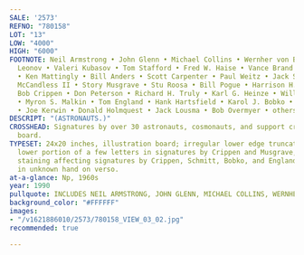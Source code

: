 ```yaml
---
SALE: '2573'
REFNO: "780158"
LOT: "13"
LOW: "4000"
HIGH: "6000"
FOOTNOTE: Neil Armstrong • John Glenn • Michael Collins • Wernher von Braun • Alexei
  Leonov • Valeri Kubasov • Tom Stafford • Fred W. Haise • Vance Brand • Deke Slayton
  • Ken Mattingly • Bill Anders • Scott Carpenter • Paul Weitz • Jack Swigert • Bruce
  McCandless II • Story Musgrave • Stu Roosa • Bill Pogue • Harrison H. Schmitt •
  Bob Crippen • Don Peterson • Richard H. Truly • Karl G. Heinze • William Thornton
  • Myron S. Malkin • Tom England • Hank Hartsfield • Karol J. Bobko • Robert Parker
  • Joe Kerwin • Donald Holmquest • Jack Lousma • Bob Overmyer • others.
DESCRIPT: "(ASTRONAUTS.)"
CROSSHEAD: Signatures by over 30 astronauts, cosmonauts, and support crew, on a large
  board.
TYPESET: 24x20 inches, illustration board; irregular lower edge truncating extreme
  lower portion of a few letters in signatures by Crippen and Musgrave, faint scattered
  staining affecting signatures by Crippen, Schmitt, Bobko, and England, few notes
  in unknown hand on verso.
at-a-glance: Np, 1960s
year: 1990
pullquote: INCLUDES NEIL ARMSTRONG, JOHN GLENN, MICHAEL COLLINS, WERNHER VON BRAUN
background_color: "#FFFFFF"
images:
- "/v1621886010/2573/780158_VIEW_03_02.jpg"
recommended: true

---
```

